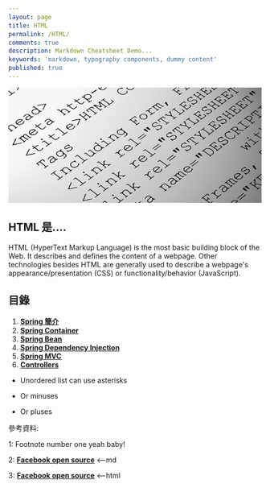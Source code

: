 ```yaml
---
layout: page
title: HTML
permalink: /HTML/
comments: true
description: Markdown Cheatsheet Demo...
keywords: 'markdown, typography components, dummy content'
published: true
---
```


![HTML](HTML_images/html_intro.png)

## HTML 是....

HTML (HyperText Markup Language) is the most basic building block of the Web. It describes and defines the content of a webpage. Other technologies besides HTML are generally used to describe a webpage's appearance/presentation (CSS) or functionality/behavior (JavaScript).

<div class="divider"></div>

## 目錄

1. [**Spring 簡介**](/spring/spring_page1)
2. [**Spring Container**](/spring/spring_page2)
3. [**Spring Bean**](/spring/spring_page3)
4. [**Spring Dependency Injection**](/spring/spring_page4)
5. [**Spring MVC**](/spring/spring_mvc_page01)
6. [**Controllers**](/spring/spring_mvc_page02)

* Unordered list can use asterisks
- Or minuses
+ Or pluses

<div class="divider"></div>

參考資料:

1: Footnote number one yeah baby!

2: [**Facebook open source**](https://facebook.github.io/react/) <--md

3: **<a href="https://facebook.github.io/react/" target="_blank">Facebook open source</a>** <--html
